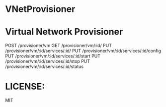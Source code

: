 VNetProvisioner
==============

Virtual Network Provisioner
===========================
POST /provisioner/vm
GET /provisioner/vm/:id/
PUT /provisioner/vm/:id/services/:id/
PUT /provisioner/vm/:id/services/:id/config
PUT /provisioner/vm/:id/services/:id/start
PUT /provisioner/vm/:id/services/:id/stop
PUT /provisioner/vm/:id/services/:id/status

LICENSE:
===
MIT

